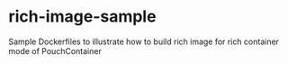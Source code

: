 # rich-image-sample
Sample Dockerfiles to illustrate how to build rich image for rich container mode of PouchContainer
